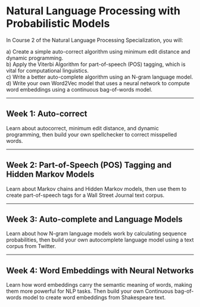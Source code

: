 #  Natural Language Processing with Probabilistic Models

In Course 2 of the Natural Language Processing Specialization, you will:

a) Create a simple auto-correct algorithm using minimum edit distance and dynamic programming.  
b) Apply the Viterbi Algorithm for part-of-speech (POS) tagging, which is vital for computational linguistics.  
c) Write a better auto-complete algorithm using an N-gram language model.  
d) Write your own Word2Vec model that uses a neural network to compute word embeddings using a continuous bag-of-words model.  
  
  
----

## Week 1: Auto-correct

Learn about autocorrect, minimum edit distance, and dynamic programming, then build your own spellchecker to correct misspelled words.  

----

## Week 2: Part-of-Speech (POS) Tagging and Hidden Markov Models

Learn about Markov chains and Hidden Markov models, then use them to create part-of-speech tags for a Wall Street Journal text corpus.
  
  
----
  
## Week 3: Auto-complete and Language Models  
  
Learn about how N-gram language models work by calculating sequence probabilities, then build your own autocomplete language model using a text corpus from Twitter.  
  
  
----

## Week 4: Word Embeddings with Neural Networks  

Learn how word embeddings carry the semantic meaning of words, making them more powerful for NLP tasks. Then build your own Continuous bag-of-words model to create word embeddings from Shakespeare text.  


